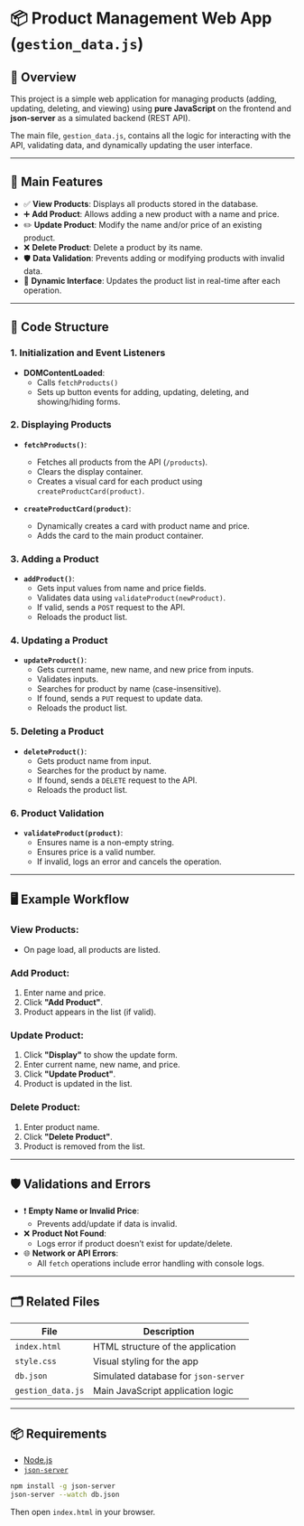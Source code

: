 
# 📦 Product Management Web App (`gestion_data.js`)

## 📑 Overview

This project is a simple web application for managing products (adding, updating, deleting, and viewing) using **pure JavaScript** on the frontend and **json-server** as a simulated backend (REST API).

The main file, `gestion_data.js`, contains all the logic for interacting with the API, validating data, and dynamically updating the user interface.

---

## 🚀 Main Features

- ✅ **View Products**: Displays all products stored in the database.
- ➕ **Add Product**: Allows adding a new product with a name and price.
- ✏️ **Update Product**: Modify the name and/or price of an existing product.
- ❌ **Delete Product**: Delete a product by its name.
- 🛡️ **Data Validation**: Prevents adding or modifying products with invalid data.
- 🔄 **Dynamic Interface**: Updates the product list in real-time after each operation.

---

## 🧩 Code Structure

### 1. Initialization and Event Listeners

- **DOMContentLoaded**: 
  - Calls `fetchProducts()`
  - Sets up button events for adding, updating, deleting, and showing/hiding forms.

### 2. Displaying Products

- **`fetchProducts()`**:
  - Fetches all products from the API (`/products`).
  - Clears the display container.
  - Creates a visual card for each product using `createProductCard(product)`.

- **`createProductCard(product)`**:
  - Dynamically creates a card with product name and price.
  - Adds the card to the main product container.

### 3. Adding a Product

- **`addProduct()`**:
  - Gets input values from name and price fields.
  - Validates data using `validateProduct(newProduct)`.
  - If valid, sends a `POST` request to the API.
  - Reloads the product list.

### 4. Updating a Product

- **`updateProduct()`**:
  - Gets current name, new name, and new price from inputs.
  - Validates inputs.
  - Searches for product by name (case-insensitive).
  - If found, sends a `PUT` request to update data.
  - Reloads the product list.

### 5. Deleting a Product

- **`deleteProduct()`**:
  - Gets product name from input.
  - Searches for the product by name.
  - If found, sends a `DELETE` request to the API.
  - Reloads the product list.

### 6. Product Validation

- **`validateProduct(product)`**:
  - Ensures name is a non-empty string.
  - Ensures price is a valid number.
  - If invalid, logs an error and cancels the operation.

---

## 🖥️ Example Workflow

### View Products:
- On page load, all products are listed.

### Add Product:
1. Enter name and price.
2. Click **"Add Product"**.
3. Product appears in the list (if valid).

### Update Product:
1. Click **"Display"** to show the update form.
2. Enter current name, new name, and price.
3. Click **"Update Product"**.
4. Product is updated in the list.

### Delete Product:
1. Enter product name.
2. Click **"Delete Product"**.
3. Product is removed from the list.

---

## 🛡️ Validations and Errors

- ❗ **Empty Name or Invalid Price**: 
  - Prevents add/update if data is invalid.
- ❌ **Product Not Found**:
  - Logs error if product doesn’t exist for update/delete.
- 🌐 **Network or API Errors**:
  - All `fetch` operations include error handling with console logs.

---

## 🗂️ Related Files

| File          | Description                          |
|---------------|--------------------------------------|
| `index.html`  | HTML structure of the application    |
| `style.css`   | Visual styling for the app           |
| `db.json`     | Simulated database for `json-server` |
| `gestion_data.js` | Main JavaScript application logic |

---

## 📦 Requirements

- [Node.js](https://nodejs.org/)
- [`json-server`](https://www.npmjs.com/package/json-server)

```bash
npm install -g json-server
json-server --watch db.json
```

Then open `index.html` in your browser.
